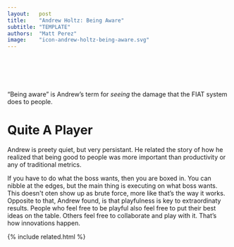 ```yaml
---
layout:   post
title:    "Andrew Holtz: Being Aware"
subtitle: "TEMPLATE"
authors:  "Matt Perez"
image:    "icon-andrew-holtz-being-aware.svg"
---
```


<div style="display:none;">
 <p>&ldquo;Being aware&rdquo; is Andrew&rsquo;s term for <em>seeing</em> the damage that the <span class='_paradigm'>FIAT</span> system does to people.</p>
</div>

<h1>&nbsp;</h1>
 <p>&ldquo;Being aware&rdquo; is Andrew&rsquo;s term for <em>seeing</em> the damage that the <span class='_paradigm'>FIAT</span> system does to people.</p>

<h1>Quite A Player</h1>
 <p>Andrew is preety quiet, but very persistant. He related the story of how he realized that being good to people was more important than productivity or any of traditional metrics.</p>
 <p>If you have to do what the boss wants, then you are boxed in. You can nibble at the edges, but the main thing is executing on what boss wants. This doesn't oten show up as brute force, more like <spane class="_quotespan">that&rsquo;s the way it works.</span> Opposite to that, Andrew found, is that playfulness is key to extraordinaty results. People who feel free to be playful also feel free to put their best ideas on the table. Others feel free to collaborate and play with it. That&rsquo;s how innovations happen.</p>

{% include related.html %}